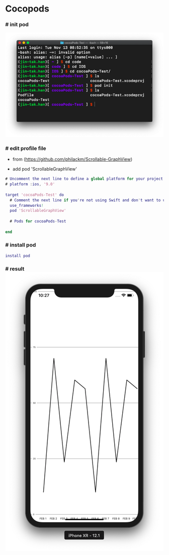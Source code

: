 # Cocopods

### # init pod

![podinit](podinit.png)

### # edit profile file

- from (https://github.com/philackm/Scrollable-GraphView)

- add   pod 'ScrollableGraphView'

```matlab
# Uncomment the next line to define a global platform for your project
# platform :ios, '9.0'

target 'cocoaPods-Test' do
  # Comment the next line if you're not using Swift and don't want to use dynamic frameworks
  use_frameworks!
  pod 'ScrollableGraphView'

  # Pods for cocoaPods-Test

end

```



### # install pod

```matlab
install pod
```





### # result![result](result.png)